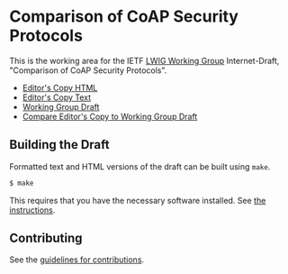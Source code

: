 # Comparison of CoAP Security Protocols

This is the working area for the IETF [LWIG Working Group](https://datatracker.ietf.org/wg/lwig/documents/) Internet-Draft, "Comparison of CoAP Security Protocols".

* [Editor's Copy HTML](https://EricssonResearch.github.io/lwig-comparison/#go.draft-ietf-lwig-security-protocol-comparison.html)
* [Editor's Copy Text](https://EricssonResearch.github.io/lwig-comparison/#go.draft-ietf-lwig-security-protocol-comparison.txt)
* [Working Group Draft](https://tools.ietf.org/html/draft-ietf-lwig-security-protocol-comparison)
* [Compare Editor's Copy to Working Group Draft](https://EricssonResearch.github.io/lwig-comparison/#go.draft-ietf-lwig-security-protocol-comparison.diff)

## Building the Draft

Formatted text and HTML versions of the draft can be built using `make`.

```sh
$ make
```

This requires that you have the necessary software installed.  See
[the instructions](https://github.com/martinthomson/i-d-template/blob/master/doc/SETUP.md).


## Contributing

See the
[guidelines for contributions](https://github.com/EricssonResearch/lwig-comparison/blob/master/CONTRIBUTING.md).
